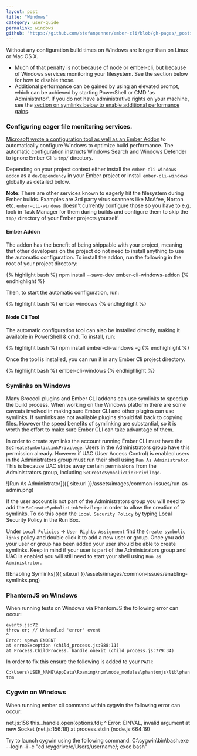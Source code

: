 ```yaml
---
layout: post
title: "Windows"
category: user-guide
permalink: windows
github: "https://github.com/stefanpenner/ember-cli/blob/gh-pages/_posts/2013-04-02-practices-windows.md"
---
```


Without any configuration build times on Windows are longer than on Linux or Mac OS X. 

* Much of that penalty is not because of node or ember-cli, but because of Windows services monitoring your filesystem. See the section below for how to disable those.
* Additional performance can be gained by using an elevated prompt, which can be achieved by starting PowerShell or CMD 'as Administrator'. If you do not have administrative rights on your machine, see the [section on symlinks below to enable additional performance gains](/user-guide/#symlinks-on-windows).

### Configuring eager file monitoring services.

[Microsoft wrote a configuration tool as well as an Ember Addon](http://www.felixrieseberg.com/improved-ember-cli-performance-with-windows/) to automatically configure Windows to optimize build performance. The automatic configuration instructs Windows Search and Windows Defender to ignore Ember Cli's `tmp/` directory.

Depending on your project context either install the `ember-cli-windows-addon` as a `devDependency` in your Ember project or install `ember-cli-windows` globally as detailed below.

**Note:** There are other services known to eagerly hit the filesystem during Ember builds. Examples are 3rd party virus scanners like McAfee, Norton etc. `ember-cli-windows` doesn't currently configure those so you have to e.g. look in Task Manager for them during builds and configure them to skip the `tmp/` directory of your Ember projects yourself.

#### Ember Addon

The addon has the benefit of being shippable with your project, meaning that other developers on the project do not need to install anything to use the automatic configuration. To install the addon, run the following in the root of your project directory:

{% highlight bash %}
npm install --save-dev ember-cli-windows-addon
{% endhighlight %}

Then, to start the automatic configuration, run:

{% highlight bash %}
ember windows
{% endhighlight %}

#### Node Cli Tool

The automatic configuration tool can also be installed directly, making it available in PowerShell & cmd. To install, run:

{% highlight bash %}
npm install ember-cli-windows -g
{% endhighlight %}

Once the tool is installed, you can run it in any Ember Cli project directory.

{% highlight bash %}
ember-cli-windows
{% endhighlight %}

### Symlinks on Windows

Many Broccoli plugins and Ember CLI addons can use symlinks to speedup the build process. When working on the Windows platform there are some caveats involved in making sure Ember CLI and other plugins can use symlinks. If symlinks are not available plugins should fall back to copying files. However the speed benefits of symlinking are substantial, so it is worth the effort to make sure Ember CLI can take advantage of them.

In order to create symlinks the account running Ember CLI must have the `SeCreateSymbolicLinkPrivilege`. Users in the Administrators group have this permission already. However if UAC (User Access Control) is enabled users in the Administrators group must run their shell using `Run As Administrator`. This is because UAC strips away certain permissions from the Administrators group, including `SeCreateSymbolicLinkPrivilege`.

![Run As Administrator]({{ site.url }}/assets/images/common-issues/run-as-admin.png)

If the user account is not part of the Administrators group you will need to add the `SeCreateSymbolicLinkPrivilege` in order to allow the creation of symlinks. To do this open the `Local Security Policy` by typing Local Security Policy in the Run Box.

Under `Local Policies` -> `User Rights Assignment` find the `Create symbolic links` policy and double click it to add a new user or group. Once you add your user or group has been added your user should be able to create symlinks. Keep in mind if your user is part of the Administrators group and UAC is enabled you will still need to start your shell using `Run as Administrator`.

![Enabling Symlinks]({{ site.url }}/assets/images/common-issues/enabling-symlinks.png)

### PhantomJS on Windows

When running tests on Windows via PhantomJS the following error can occur:

	events.js:72
	throw er; // Unhandled 'error' event
	^
	Error: spawn ENOENT
	at errnoException (child_process.js:988:11)
	at Process.ChildProcess._handle.onexit (child_process.js:779:34)

In order to fix this ensure the following is added to your `PATH`:

`C:\Users\USER_NAME\AppData\Roaming\npm\node_modules\phantomjs\lib\phantom`

### Cygwin on Windows

When running ember cli command within cygwin the following error can occur:

net.js:156
    this._handle.open(options.fd);
                 ^
Error: EINVAL, invalid argument
    at new Socket (net.js:156:18)
    at process.stdin (node.js:664:19)

Try to launch cygwin using the following command:
C:\cygwin\bin\bash.exe --login -i -c "cd /cygdrive/c/Users/username/; exec bash"

